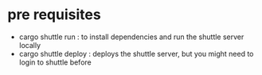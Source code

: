 # pre requisites

- cargo shuttle run : to install dependencies and run the shuttle server locally
- cargo shuttle deploy : deploys the shuttle server, but you might need to login to shuttle before
